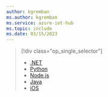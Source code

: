 ```yaml
---
author: kgremban
ms.author: kgremban
ms.service: azure-iot-hub
ms.topic: include
ms.date: 03/15/2023
---
```

> [!div class="op_single_selector"]
> * [.NET](../articles/iot-hub/c2d-messaging-dotnet.md)
> * [Python](../articles/iot-hub/c2d-messaging-python.md)
> * [Node.js](../articles/iot-hub/c2d-messaging-node.md)
> * [Java](../articles/iot-hub/c2d-messaging-java.md)
> * [iOS](../articles/iot-hub/c2d-messaging-ios.md)
